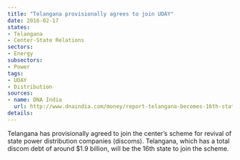 ```yaml
---
title: "Telangana provisionally agrees to join UDAY"
date: 2016-02-17
states:
- Telangana
- Center-State Relations
sectors:
- Energy
subsectors:
- Power
tags:
- UDAY
- Distribution
sources:
- name: DNA India
  url: http://www.dnaindia.com/money/report-telangana-becomes-16th-state-to-join-uday-scheme-piyush-goyal-2177052
details:
---
```


Telangana has provisionally agreed to join the center’s scheme for revival of state power distribution companies (discoms). Telangana, which has a total discom debt of around $1.9 billion, will be the 16th state to join the scheme.
